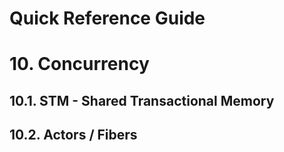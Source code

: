 Quick Reference Guide
=====================

# 10. Concurrency

## 10.1. STM - Shared Transactional Memory

## 10.2. Actors / Fibers
